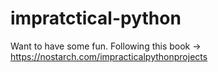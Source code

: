 # impratctical-python
Want to have some fun. Following this book -> https://nostarch.com/impracticalpythonprojects
